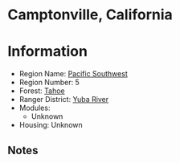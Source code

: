 
Camptonville, California
========================
  
# Information  
* Region Name: [Pacific Southwest]()  
* Region Number: 5  
* Forest: [Tahoe](https://www.fs.usda.gov/tahoe/)  
* Ranger District: [Yuba River]()  
* Modules:  
  - Unknown  
* Housing: Unknown  
  
## Notes

